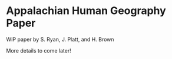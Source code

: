 # Appalachian Human Geography Paper

WIP paper by S. Ryan, J. Platt, and H. Brown

More details to come later!